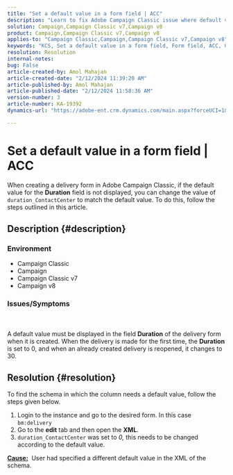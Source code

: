 ```yaml
---
title: "Set a default value in a form field | ACC"
description: "Learn to fix Adobe Campaign Classic issue where default value is not displayed in the field Duration of the delivery form."
solution: Campaign,Campaign Classic v7,Campaign v8
product: Campaign,Campaign Classic v7,Campaign v8
applies-to: "Campaign Classic,Campaign,Campaign Classic v7,Campaign v8"
keywords: "KCS, Set a default value in a form field, Form field, ACC, Campaign, Campaign Classic, Schema, XML"
resolution: Resolution
internal-notes: 
bug: False
article-created-by: Amol Mahajan
article-created-date: "2/12/2024 11:39:20 AM"
article-published-by: Amol Mahajan
article-published-date: "2/12/2024 11:58:36 AM"
version-number: 3
article-number: KA-19392
dynamics-url: "https://adobe-ent.crm.dynamics.com/main.aspx?forceUCI=1&pagetype=entityrecord&etn=knowledgearticle&id=e0d78559-9bc9-ee11-9079-6045bd006b4b"

---
```

# Set a default value in a form field | ACC


When creating a delivery form in Adobe Campaign Classic, if the default value for the <b>Duration</b> field is not displayed, you can change the value of `duration_ContactCenter` to match the default value. To do this, follow the steps outlined in this article.

## Description {#description}


### <b>Environment</b>

- Campaign Classic
- Campaign
- Campaign Classic v7
- Campaign v8




### <b>Issues/Symptoms</b>
<br><br>A default value must be displayed in the field <b>Duration</b> of the delivery form when it is created. When the delivery is made for the first time, the <b>Duration</b> is set to 0, and when an already created delivery is reopened, it changes to 30.<br>

## Resolution {#resolution}


To find the schema in which the column needs a default value, follow the steps given below.

1. Login to the instance and go to the desired form. In this case `bm:delivery`
2. Go to the <b>edit</b> tab and then open the <b>XML</b>.
3. `duration_ContactCenter` was set to *0,* this needs to be changed according to the default value.




<b><u>Cause:</u></b>  User had specified a different default value in the XML of the schema.
